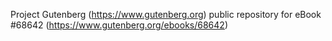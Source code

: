 Project Gutenberg (https://www.gutenberg.org) public repository for
eBook #68642 (https://www.gutenberg.org/ebooks/68642)
